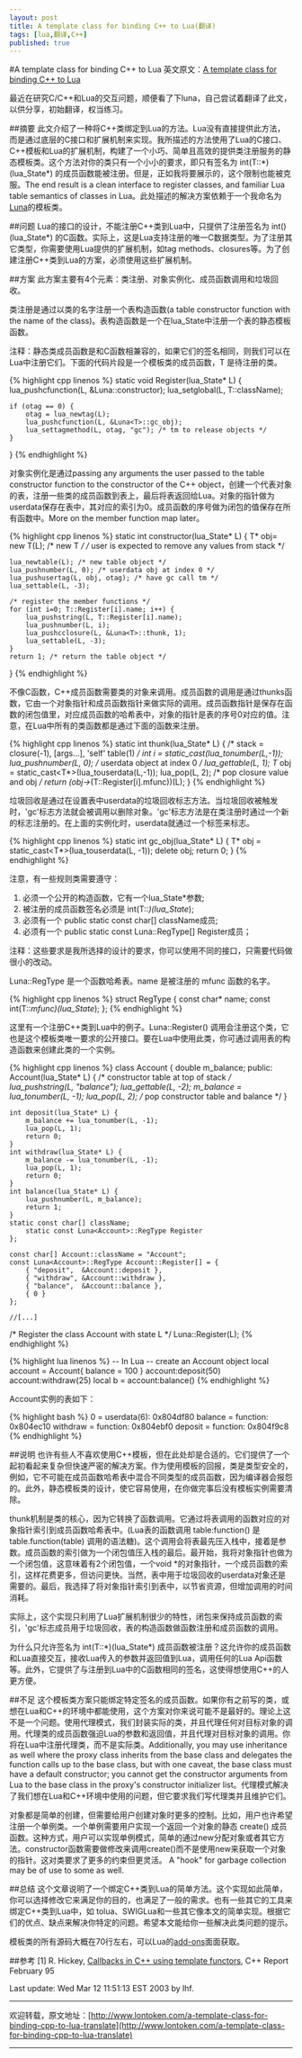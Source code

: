 ```yaml
---
layout: post
title: A template class for binding C++ to Lua(翻译)
tags: [lua,翻译,C++]
published: true
---
```

#A template class for binding C++ to Lua
英文原文：[A template class for binding C++ to Lua](http://www.lua.org/notes/ltn005.html)

最近在研究C/C++和Lua的交互问题，顺便看了下luna，自己尝试着翻译了此文，以供分享，初始翻译，权当练习。  

##摘要
此文介绍了一种将C++类绑定到Lua的方法。Lua没有直接提供此方法，而是通过底层的C接口和扩展机制来实现。我所描述的方法使用了Lua的C接口、C++模板和Lua的扩展机制，构建了一个小巧、简单且高效的提供类注册服务的静态模板类。这个方法对你的类只有一个小小的要求，即只有签名为 int(T::\*)(lua_State\*) 的成员函数能被注册。但是，正如我将要展示的，这个限制也能被克服。The end result is a clean interface to register classes, and familiar Lua table semantics of classes in Lua。此处描述的解决方案依赖于一个我命名为[Luna](http://lua-users.org/files/wiki_insecure/users/lpalozzi/luna.tar.gz)的模板类。
<!--more-->

##问题
Lua的接口的设计，不能注册C++类到Lua中，只提供了注册签名为 int()(lua_State\*) 的C函数。实际上，这是Lua支持注册的唯一C数据类型。为了注册其它类型，你需要使用Lua提供的扩展机制，如tag methods、closures等。为了创建注册C++类到Lua的方案，必须使用这些扩展机制。

##方案
此方案主要有4个元素：类注册、对象实例化、成员函数调用和垃圾回收。

类注册是通过以类的名字注册一个表构造函数(a table constructor function with the name of the class)。表构造函数是一个在lua_State中注册一个表的静态模板函数。

注释：静态类成员函数是和C函数相兼容的，如果它们的签名相同，则我们可以在Lua中注册它们。下面的代码片段是一个模板类的成员函数，T 是待注册的类。

{% highlight cpp linenos %}
static void Register(lua_State* L) {
    lua_pushcfunction(L, &Luna<T>::constructor);
    lua_setglobal(L, T::className);

    if (otag == 0) {
        otag = lua_newtag(L);
        lua_pushcfunction(L, &Luna<T>::gc_obj);
        lua_settagmethod(L, otag, "gc"); /* tm to release objects */
    }
}
{% endhighlight %}

对象实例化是通过passing any arguments the user passed to the table constructor function to the constructor of the C++ object，创建一个代表对象的表，注册一些类的成员函数到表上，最后将表返回给Lua。对象的指针做为userdata保存在表中，其对应的索引为0。成员函数的序号做为闭包的值保存在所有函数中。More on the member function map later。

{% highlight cpp linenos %}
static int constructor(lua_State* L) {
    T* obj= new T(L); /* new T */
    /* user is expected to remove any values from stack */

    lua_newtable(L); /* new table object */
    lua_pushnumber(L, 0); /* userdata obj at index 0 */
    lua_pushusertag(L, obj, otag); /* have gc call tm */
    lua_settable(L, -3);

    /* register the member functions */
    for (int i=0; T::Register[i].name; i++) {
        lua_pushstring(L, T::Register[i].name);
        lua_pushnumber(L, i);
        lua_pushcclosure(L, &Luna<T>::thunk, 1);
        lua_settable(L, -3);
    }
    return 1; /* return the table object */
}
{% endhighlight %}

不像C函数，C++成员函数需要类的对象来调用。成员函数的调用是通过thunks函数，它由一个对象指针和成员函数指针来做实际的调用。成员函数指针是保存在函数的闭包值里，对应成员函数的哈希表中，对象的指针是表的序号0对应的值。注意，在Lua中所有的类函数都是通过下面的函数来注册。

{% highlight cpp linenos %}
static int thunk(lua_State* L) {
    /* stack = closure(-1), [args...], 'self' table(1) */
    int i = static_cast<int>(lua_tonumber(L,-1));
    lua_pushnumber(L, 0); /* userdata object at index 0 */
    lua_gettable(L, 1);
    T* obj = static_cast<T*>(lua_touserdata(L,-1));
    lua_pop(L, 2); /* pop closure value and obj */
    return (obj->*(T::Register[i].mfunc))(L);
}
{% endhighlight %}

垃圾回收是通过在设置表中userdata的垃圾回收标志方法。当垃圾回收被触发时，'gc'标志方法就会被调用以删除对象。'gc'标志方法是在类注册时通过一个新的标志注册的。在上面的实例化时，userdata就通过一个标签来标志。

{% highlight cpp linenos %}
static int gc_obj(lua_State* L) {
    T* obj = static_cast<T*>(lua_touserdata(L, -1));
    delete obj;
    return 0;
}
{% endhighlight %}

注意，有一些规则类需要遵守：  
1. 必须一个公开的构造函数，它有一个lua_State*参数;  
2. 被注册的成员函数签名必须是 int(T::*)(lua_State*);  
3. 必须有一个 public static const char[] className成员;  
4. 必须有一个 public static const Luna<T>::RegType[] Register成员；  

注释：这些要求是我所选择的设计的要求，你可以使用不同的接口，只需要代码做很小的改动。  

Luna<T>::RegType 是一个函数哈希表。name 是被注册的 mfunc 函数的名字。  

{% highlight cpp linenos %}
struct RegType {
    const char* name;
    const int(T::*mfunc)(lua_State*);
};
{% endhighlight %}

这里有一个注册C++类到Lua中的例子。Luna<T>::Register() 调用会注册这个类，它也是这个模板类唯一要求的公开接口。要在Lua中使用此类，你可通过调用表的构造函数来创建此类的一个实例。  

{% highlight cpp linenos %}
class Account {
    double m_balance;
    public:
    Account(lua_State* L) {
        /* constructor table at top of stack */
        lua_pushstring(L, "balance");
        lua_gettable(L, -2);
        m_balance = lua_tonumber(L, -1);
        lua_pop(L, 2); /* pop constructor table and balance */
    }

    int deposit(lua_State* L) {
        m_balance += lua_tonumber(L, -1);
        lua_pop(L, 1);
        return 0;
    }
    int withdraw(lua_State* L) {
        m_balance -= lua_tonumber(L, -1);
        lua_pop(L, 1);
        return 0;
    }
    int balance(lua_State* L) {
        lua_pushnumber(L, m_balance);
        return 1;
    }
    static const char[] className;
        static const Luna<Account>::RegType Register
    };

    const char[] Account::className = "Account";
    const Luna<Account>::RegType Account::Register[] = {
        { "deposit",  &Account::deposit },
        { "withdraw", &Account::withdraw },
        { "balance",  &Account::balance },
        { 0 }
    };

    //[...]

/* Register the class Account with state L */
Luna<Account>::Register(L);
{% endhighlight %}

{% highlight lua linenos %}
-- In Lua
-- create an Account object
local account = Account{ balance = 100 }
account:deposit(50)
account:withdraw(25)
local b = account:balance()
{% endhighlight %}

Account实例的表如下：  

{% highlight bash %}
0 = userdata(6): 0x804df80
balance = function: 0x804ec10
withdraw = function: 0x804ebf0
deposit = function: 0x804f9c8
{% endhighlight %}


##说明
也许有些人不喜欢使用C++模板，但在此处却是合适的。它们提供了一个起初看起来复杂但快速严密的解决方案。作为使用模板的回报，类是类型安全的，例如，它不可能在成员函数哈希表中混合不同类型的成员函数，因为编译器会报怨的。此外，静态模板类的设计，使它容易使用，在你做完事后没有模板实例需要清除。  

thunk机制是类的核心，因为它转换了函数调用。它通过将表调用的函数对应的对象指针索引到成员函数哈希表中。(Lua表的函数调用 table:function() 是 table.function(table) 调用的语法糖)。这个调用会将表最先压入栈中，接着是参数。成员函数的索引做为一个闭包值压入栈的最后。最开始，我将对象指针也做为一个闭包值，这意味着有2个闭包值，一个void *的对象指针，一个成员函数的索引，这样花费更多，但访问更快。当然，表中用于垃圾回收的userdata对象还是需要的。最后，我选择了将对象指针索引到表中，以节省资源，但增加调用的时间消耗。

实际上，这个实现只利用了Lua扩展机制很少的特性，闭包来保持成员函数的索引，'gc'标志成员用于垃圾回收，表的构造函数做函数注册和成员函数的调用。

为什么只允许签名为 int(T::\*)(lua_State\*) 成员函数被注册？这允许你的成员函数和Lua直接交互，接收Lua传入的参数并返回值到Lua，调用任何的Lua Api函数等。此外，它提供了与注册到Lua中的C函数相同的签名，这使得想使用C++的人更方便。  

##不足
这个模板类方案只能绑定特定签名的成员函数。如果你有之前写的类，或想在Lua和C++的环境中都能使用，这个方案对你来说可能不是最好的。理论上这不是一个问题。使用代理模式，我们封装实际的类，并且代理任何对目标对象的调用。代理类的成员函数强迫Lua的参数和返回值，并且代理对目标对象的调用。你将在Lua中注册代理类，而不是实际类。Additionally, you may use inheritance as well where the proxy class inherits from the base class and delegates the function calls up to the base class, but with one caveat, the base class must have a default constructor; you cannot get the constructor arguments from Lua to the base class in the proxy's constructor initializer list。代理模式解决了我们想在Lua和C++环境中使用的问题，但它要求我们写代理类并且维护它们。

对象都是简单的创建，但需要给用户创建对象时更多的控制。比如，用户也许希望注册一个单例类。一个单例需要用户实现一个返回一个对象的静态 create() 成员函数。这种方式，用户可以实现单例模式，简单的通过new分配对象或者其它方法。constructor函数需要做修改来调用create()而不是使用new来获取一个对象的指针。这对类要求了更多的约束但更灵活。 A "hook" for garbage collection may be of use to some as well.

##总结
这个文章说明了一个绑定C++类到Lua的简单方法。这个实现如此简单，你可以选择修改它来满足你的目的，也满足了一般的需求。也有一些其它的工具来绑定C++类到Lua中，如 tolua、SWIGLua和一些其它像本文的简单实现。根据它们的优点、缺点来解决你特定的问题。希望本文能给你一些解决此类问题的提示。

模板类的所有源码大概在70行左右，可以Lua的[add-ons](http://www.lua.org/addons.html)面面获取。

##参考
[1] R. Hickey, [Callbacks in C++ using template functors](http://www.bestweb.net/~rhickey/functor.html), C++ Report February 95  

Last update: Wed Mar 12 11:51:13 EST 2003 by lhf.

***
欢迎转载，原文地址：[http://www.lontoken.com/a-template-class-for-binding-cpp-to-lua-translate](http://www.lontoken.com/a-template-class-for-binding-cpp-to-lua-translate)
***

